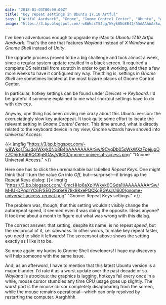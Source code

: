 ```yaml
---
date: "2018-01-03T00:00:00Z"
title: "Key repeat settings in Ubuntu 17.10 Artful"
tags: ["Artful Aardvark", "Gnome", "Gnome Control Center", "Ubuntu", "wacky"]
image: "https://3.bp.blogspot.com/-w8WkcsTSJdg/Wkyk0No8B4I/AAAAAAAArSw/9CvgDb05oWkWXzFoejugOZ7Ohjr6V4t6QCKgBGAs/s1600/gnome-universal-access.png"
---
```


I've been adventurous enough to upgrade my iMac to *Ubuntu 17.10 Artful Aardvark*. That's the one that features *Wayland* instead of *X Window* and *Gnome Shell* instead of *Unity*.

The upgrade process proved to be a big challenge and took almost a week, since a regular system update resulted in a black screen. It required a complete OS reinstall from scratch in order to get it working, and then a few more weeks to have it configured my way. The thing is, settings in *Gnome Shell* are sometimes located at the most bizarre places of Gnome Control Center.

<!--more-->

In particular, hotkey settings can be found under *Devices* ⇒  *Keyboard*. I'd be grateful if someone explained to me what shortcut settings have to do with devices.

Anyway, one thing has been driving me crazy about this Ubuntu version: the excruciatingly slow key autorepeat. It took quite some effort to locate the relevant setting in *Gnome Control Center*. This time around, what is directly related to the keyboard device in my view, Gnome wizards have shoved into *Universal Access*:

{{< imgfig "https://3.bp.blogspot.com/-w8WkcsTSJdg/Wkyk0No8B4I/AAAAAAAArSw/9CvgDb05oWkWXzFoejugOZ7Ohjr6V4t6QCKgBGAs/s1600/gnome-universal-access.png" "Gnome Universal Access." >}}

Here one has to click the unremarkable bar labelled *Repeat Keys*. One might think that'll turn the value *On* into *Off*, but—surprise!—it brings up the Repeat Keys dialog:
{{< imgfig "https://3.bp.blogspot.com/-0mcHHp6aXpI/Wkyk0CGda1I/AAAAAAAArSw/M-lU-DPqdrYC6FrSEG2SaSeR78k9KxePQCKgBGAs/s1600/gnome-universal-access-repeat.png" "Gnome: Repeat Keys settings." >}}

The problem was, though, that this setting wouldn't visibly change the autorepeat speed, it seemed even it was doing the opposite. Ideas anyone? It took me about a month to figure out what was wrong with this dialog.

The correct answer: that setting, despite its name, is no repeat *speed*, but the reciprocal of it, i.e. *slowness*. In other words, to make key repeat faster, you need to slide it leftwards! The screenshot above shows the setting exactly as I like it to be.

So once again: my kudos to Gnome Shell developers! I hope my discovery will help someone with the same issue.

And, as an afterword, I have to mention that this latest Ubuntu version is a major blunder. I'd rate it as a worst update over the past decade or so. *Wayland* is atrocious: the graphics is lagging, hotkeys fail every once in a while, mouse cursor stumbles any time CPU usage goes up slightly. The worst part is the mouse cursor completely disappearing from the screen, while the mouse remains operational—which can only resolved by restarting the computer. Aarghhhh.
